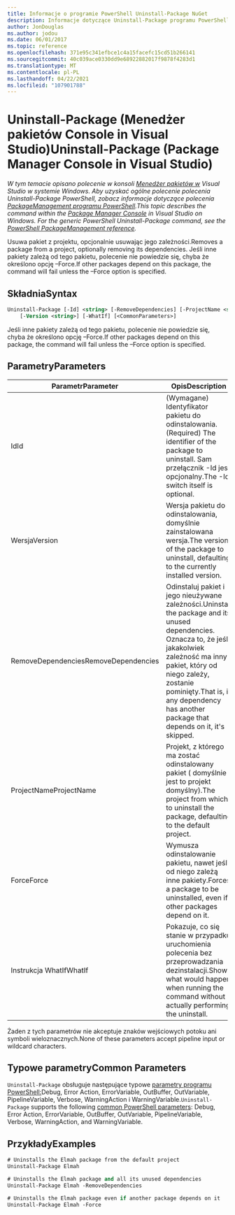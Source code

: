 ```yaml
---
title: Informacje o programie PowerShell Uninstall-Package NuGet
description: Informacje dotyczące Uninstall-Package programu PowerShell w konsoli Menedżer pakietów NuGet w Visual Studio.
author: JonDouglas
ms.author: jodou
ms.date: 06/01/2017
ms.topic: reference
ms.openlocfilehash: 371e95c341efbce1c4a15facefc15cd51b266141
ms.sourcegitcommit: 40c039ace0330dd9e68922882017f9878f4283d1
ms.translationtype: MT
ms.contentlocale: pl-PL
ms.lasthandoff: 04/22/2021
ms.locfileid: "107901788"
---
```

# <a name="uninstall-package-package-manager-console-in-visual-studio"></a><span data-ttu-id="291d6-103">Uninstall-Package (Menedżer pakietów Console in Visual Studio)</span><span class="sxs-lookup"><span data-stu-id="291d6-103">Uninstall-Package (Package Manager Console in Visual Studio)</span></span>

<span data-ttu-id="291d6-104">*W tym temacie opisano polecenie w konsoli [Menedżer pakietów w](../../consume-packages/install-use-packages-powershell.md) Visual Studio w systemie Windows. Aby uzyskać ogólne polecenie polecenia Uninstall-Package PowerShell, zobacz informacje dotyczące polecenia [PackageManagement programu PowerShell](/powershell/module/packagemanagement).*</span><span class="sxs-lookup"><span data-stu-id="291d6-104">*This topic describes the command within the [Package Manager Console](../../consume-packages/install-use-packages-powershell.md) in Visual Studio on Windows. For the generic PowerShell Uninstall-Package command, see the [PowerShell PackageManagement reference](/powershell/module/packagemanagement).*</span></span>

<span data-ttu-id="291d6-105">Usuwa pakiet z projektu, opcjonalnie usuwając jego zależności.</span><span class="sxs-lookup"><span data-stu-id="291d6-105">Removes a package from a project, optionally removing its dependencies.</span></span> <span data-ttu-id="291d6-106">Jeśli inne pakiety zależą od tego pakietu, polecenie nie powiedzie się, chyba że określono opcję –Force.</span><span class="sxs-lookup"><span data-stu-id="291d6-106">If other packages depend on this package, the command will fail unless the –Force option is specified.</span></span>

## <a name="syntax"></a><span data-ttu-id="291d6-107">Składnia</span><span class="sxs-lookup"><span data-stu-id="291d6-107">Syntax</span></span>

```ps
Uninstall-Package [-Id] <string> [-RemoveDependencies] [-ProjectName <string>] [-Force]
    [-Version <string>] [-WhatIf] [<CommonParameters>]
```

<span data-ttu-id="291d6-108">Jeśli inne pakiety zależą od tego pakietu, polecenie nie powiedzie się, chyba że określono opcję –Force.</span><span class="sxs-lookup"><span data-stu-id="291d6-108">If other packages depend on this package, the command will fail unless the –Force option is specified.</span></span>

## <a name="parameters"></a><span data-ttu-id="291d6-109">Parametry</span><span class="sxs-lookup"><span data-stu-id="291d6-109">Parameters</span></span>

| <span data-ttu-id="291d6-110">Parametr</span><span class="sxs-lookup"><span data-stu-id="291d6-110">Parameter</span></span> | <span data-ttu-id="291d6-111">Opis</span><span class="sxs-lookup"><span data-stu-id="291d6-111">Description</span></span> |
| --- | --- |
| <span data-ttu-id="291d6-112">Id</span><span class="sxs-lookup"><span data-stu-id="291d6-112">Id</span></span> | <span data-ttu-id="291d6-113">(Wymagane) Identyfikator pakietu do odinstalowania.</span><span class="sxs-lookup"><span data-stu-id="291d6-113">(Required) The identifier of the package to uninstall.</span></span> <span data-ttu-id="291d6-114">Sam przełącznik -Id jest opcjonalny.</span><span class="sxs-lookup"><span data-stu-id="291d6-114">The -Id switch itself is optional.</span></span> |
| <span data-ttu-id="291d6-115">Wersja</span><span class="sxs-lookup"><span data-stu-id="291d6-115">Version</span></span> | <span data-ttu-id="291d6-116">Wersja pakietu do odinstalowania, domyślnie zainstalowana wersja.</span><span class="sxs-lookup"><span data-stu-id="291d6-116">The version of the package to uninstall, defaulting to the currently installed version.</span></span> |
| <span data-ttu-id="291d6-117">RemoveDependencies</span><span class="sxs-lookup"><span data-stu-id="291d6-117">RemoveDependencies</span></span> | <span data-ttu-id="291d6-118">Odinstaluj pakiet i jego nieużywane zależności.</span><span class="sxs-lookup"><span data-stu-id="291d6-118">Uninstall the package and its unused dependencies.</span></span> <span data-ttu-id="291d6-119">Oznacza to, że jeśli jakakolwiek zależność ma inny pakiet, który od niego zależy, zostanie pominięty.</span><span class="sxs-lookup"><span data-stu-id="291d6-119">That is, if any dependency has another package that depends on it, it's skipped.</span></span> |
| <span data-ttu-id="291d6-120">ProjectName</span><span class="sxs-lookup"><span data-stu-id="291d6-120">ProjectName</span></span> | <span data-ttu-id="291d6-121">Projekt, z którego ma zostać odinstalowany pakiet ( domyślnie jest to projekt domyślny).</span><span class="sxs-lookup"><span data-stu-id="291d6-121">The project from which to uninstall the package, defaulting to the default project.</span></span> |
| <span data-ttu-id="291d6-122">Force</span><span class="sxs-lookup"><span data-stu-id="291d6-122">Force</span></span> | <span data-ttu-id="291d6-123">Wymusza odinstalowanie pakietu, nawet jeśli od niego zależą inne pakiety.</span><span class="sxs-lookup"><span data-stu-id="291d6-123">Forces a package to be uninstalled, even if other packages depend on it.</span></span> |
| <span data-ttu-id="291d6-124">Instrukcja WhatIf</span><span class="sxs-lookup"><span data-stu-id="291d6-124">WhatIf</span></span> | <span data-ttu-id="291d6-125">Pokazuje, co się stanie w przypadku uruchomienia polecenia bez przeprowadzania dezinstalacji.</span><span class="sxs-lookup"><span data-stu-id="291d6-125">Shows what would happen when running the command without actually performing the uninstall.</span></span> |

<span data-ttu-id="291d6-126">Żaden z tych parametrów nie akceptuje znaków wejściowych potoku ani symboli wieloznacznych.</span><span class="sxs-lookup"><span data-stu-id="291d6-126">None of these parameters accept pipeline input or wildcard characters.</span></span>

## <a name="common-parameters"></a><span data-ttu-id="291d6-127">Typowe parametry</span><span class="sxs-lookup"><span data-stu-id="291d6-127">Common Parameters</span></span>

<span data-ttu-id="291d6-128">`Uninstall-Package` obsługuje następujące typowe [parametry programu PowerShell:](/powershell/module/microsoft.powershell.core/about/about_commonparameters)Debug, Error Action, ErrorVariable, OutBuffer, OutVariable, PipelineVariable, Verbose, WarningAction i WarningVariable.</span><span class="sxs-lookup"><span data-stu-id="291d6-128">`Uninstall-Package` supports the following [common PowerShell parameters](/powershell/module/microsoft.powershell.core/about/about_commonparameters): Debug, Error Action, ErrorVariable, OutBuffer, OutVariable, PipelineVariable, Verbose, WarningAction, and WarningVariable.</span></span>

## <a name="examples"></a><span data-ttu-id="291d6-129">Przykłady</span><span class="sxs-lookup"><span data-stu-id="291d6-129">Examples</span></span>

```ps
# Uninstalls the Elmah package from the default project
Uninstall-Package Elmah

# Uninstalls the Elmah package and all its unused dependencies
Uninstall-Package Elmah -RemoveDependencies 

# Uninstalls the Elmah package even if another package depends on it
Uninstall-Package Elmah -Force
```